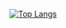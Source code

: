 [![Top Langs](https://github-readme-stats.vercel.app/api/top-langs/?username=Under4groos&layout=compact&theme=dark&show_icons=true)](https://github.com/anuraghazra/github-readme-stats)
 
